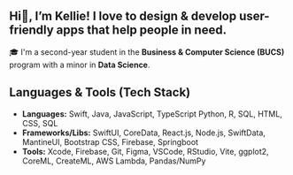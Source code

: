 ## Hi👋, I’m Kellie! I love to design & develop user-friendly apps that help people in need.

🎓 I'm a second-year student in the **Business & Computer Science (BUCS)** program with a minor in **Data Science**.

## Languages & Tools (Tech Stack)

- **Languages:** Swift, Java, JavaScript, TypeScript Python, R, SQL, HTML, CSS, SQL  
- **Frameworks/Libs:** SwiftUI, CoreData, React.js, Node.js, SwiftData, MantineUI, Bootstrap CSS, Firebase, Springboot
- **Tools:** Xcode, Firebase, Git, Figma, VSCode, RStudio, Vite, ggplot2, CoreML, CreateML, AWS Lambda, Pandas/NumPy

